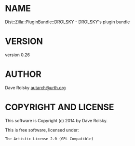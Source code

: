 # NAME

Dist::Zilla::PluginBundle::DROLSKY - DROLSKY's plugin bundle

# VERSION

version 0.26

# AUTHOR

Dave Rolsky <autarch@urth.org>

# COPYRIGHT AND LICENSE

This software is Copyright (c) 2014 by Dave Rolsky.

This is free software, licensed under:

    The Artistic License 2.0 (GPL Compatible)
